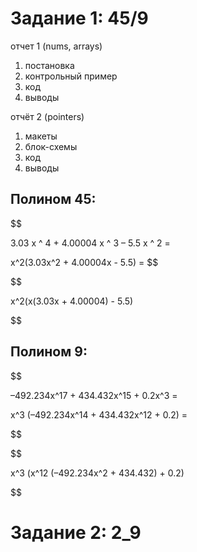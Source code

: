 # Задание 1: 45/9

отчет 1 (nums, arrays)
1. постановка
2. контрольный пример
3. код
4. выводы

отчёт 2 (pointers)
1. макеты
2. блок-схемы
3. код
4. выводы

## Полином 45:

$$

3.03 x ^ 4 + 4.00004 x ^ 3 – 5.5 x ^ 2 = 

x^2(3.03x^2 + 4.00004x - 5.5) =
$$

$$

x^2(x(3.03x + 4.00004) - 5.5)

$$

## Полином 9:

$$

–492.234x^17 + 434.432x^15 + 0.2x^3 =

x^3 (–492.234x^14 + 434.432x^12 + 0.2) =

$$

$$

x^3 (x^12 (–492.234x^2 + 434.432) + 0.2)

$$
# Задание 2: 2_9